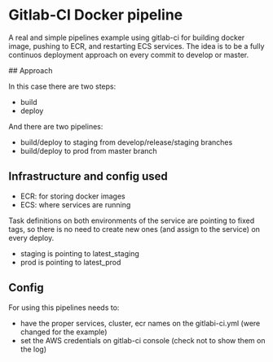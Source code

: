 # Gitlab-CI Docker pipeline

A real and simple pipelines example using gitlab-ci for building docker image, pushing to ECR, and restarting ECS services.
The idea is to be a fully continuos deployment approach on every commit to develop or master.

## Approach

In this case there are two steps:
- build
- deploy

And there are two pipelines:
- build/deploy to staging from develop/release/staging branches
- build/deploy to prod from master branch

## Infrastructure and config used

- ECR: for storing docker images
- ECS: where services are running

Task definitions on both environments of the service are pointing to fixed tags, so there is no need to create new ones (and assign to the service) on every deploy.

- staging is pointing to latest_staging
- prod is pointing to latest_prod

## Config

For using this pipelines needs to:
- have the proper services, cluster, ecr names  on the gitlabi-ci.yml (were changed for the example)
- set the AWS credentials on gitlab-ci console (check not to show them on the log)

